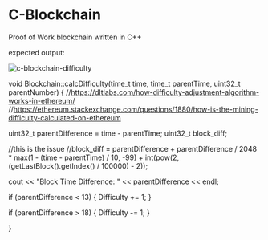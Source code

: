 # C-Blockchain
Proof of Work blockchain written in C++

expected output:

![c-blockchain-difficulty](https://user-images.githubusercontent.com/24768092/55850633-1a048e80-5b23-11e9-84ad-63daa5b3dc6c.PNG)


void Blockchain::calcDifficulty(time_t time, time_t parentTime, uint32_t parentNumber) {
//https://dltlabs.com/how-difficulty-adjustment-algorithm-works-in-ethereum/
//https://ethereum.stackexchange.com/questions/1880/how-is-the-mining-difficulty-calculated-on-ethereum


uint32_t parentDifference = time - parentTime;
uint32_t block_diff;

//this is the issue
//block_diff = parentDifference + parentDifference / 2048 * max(1 - (time - parentTime) / 10, -99) + int(pow(2,(getLastBlock().getIndex() / 100000) - 2));

cout << "Block Time Difference: " << parentDifference << endl;

if (parentDifference < 13) {
		Difficulty += 1;
}

if (parentDifference > 18) {
	Difficulty -= 1;
}

}

